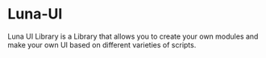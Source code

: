 # Luna-UI
Luna UI Library is a Library that allows you to create your own modules and make your own UI based on different varieties of scripts.
